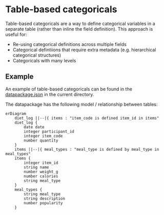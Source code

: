 # Table-based categoricals

Table-based categoricals are a way to define categorical variables in a separate
table (rather than inline the field definition). This approach is useful for:

- Re-using categorical definitions across multiple fields
- Categorical defintiions that require extra metadata (e.g. hierarchical
  categorical structures)
- Categoricals with many levels

## Example

An example of table-based categoricals can be found in the
[datapackage.json](./datapackage.json) in the current directory.

The datapackage has the following model / relationship between tables:

```mermaid
erDiagram
    diet_log ||--|{ items : "item_code is defined item_id in items"
    diet_log {
        date date
        integer participant_id
        integer item_code
        number quantity
    }
    items ||--|{ meal_types : "meal_type is defined by meal_type in meal_types"
    items {
        integer item_id
        string name
        number weight_g
        number calories
        string meal_type
    }
    meal_types {
        string meal_type
        string description
        number popularity
    }
```
